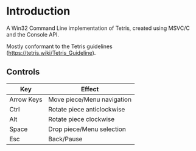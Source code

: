 # Introduction
A Win32 Command Line implementation of Tetris, created using MSVC/C and the Console API.

Mostly conformant to the Tetris guidelines (https://tetris.wiki/Tetris_Guideline).


## Controls
Key        |Effect
-----------|-----------
Arrow Keys | Move piece/Menu navigation
Ctrl | Rotate piece anticlockwise 
Alt | Rotate piece clockwise
Space | Drop piece/Menu selection
Esc | Back/Pause
